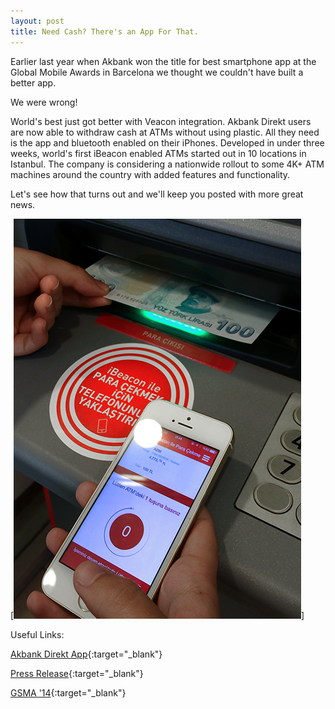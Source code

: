 ```yaml
---
layout: post
title: Need Cash? There's an App For That.
---
```

Earlier last year when Akbank won the title for best smartphone app at the Global Mobile Awards in Barcelona we thought we couldn't have built a better app. 

We were wrong!

World's best just got better with Veacon integration. Akbank Direkt users are now able to withdraw cash at ATMs without using plastic. All they need is the app and bluetooth enabled on their iPhones. Developed in under three weeks, world's first iBeacon enabled ATMs started out in 10 locations in Istanbul. The company is considering a  nationwide rollout to some 4K+ ATM machines around the country with added features and functionality. 

Let's see how that turns out and we'll keep you posted with more great news.

[![](..//blog_images/akbank_ATM.png)]


Useful Links:

[Akbank Direkt App](http://appstore.com/akbankdirekt){:target="_blank"}

[Press Release](http://press.valensas.com/94086-need-cash-there-s-an-app-for-that){:target="_blank"}

[GSMA '14](http://www.gsma.com/newsroom/press-release/gsma-winners-2014-global-mobile-awards/){:target="_blank"}


